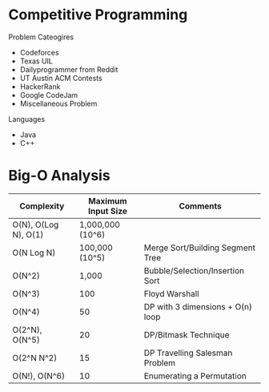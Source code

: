 # Competitive Programming

Problem Cateogires
- Codeforces
- Texas UIL
- Dailyprogrammer from Reddit
- UT Austin ACM Contests
- HackerRank
- Google CodeJam
- Miscellaneous Problem

Languages
- Java
- C++

# Big-O Analysis
| Complexity           | Maximum Input Size | Comments                         |
|----------------------|--------------------|----------------------------------|
| O(N), O(Log N), O(1) | 1,000,000 (10^6)   |                                  |
| O(N Log N)           | 100,000 (10^5)     | Merge Sort/Building Segment Tree |
| O(N^2)               | 1,000              | Bubble/Selection/Insertion Sort  |
| O(N^3)               | 100                | Floyd Warshall                   |
| O(N^4)               | 50                 | DP with 3 dimensions + O(n) loop |
| O(2^N), O(N^5)       | 20                 | DP/Bitmask Technique             |
| O(2^N N^2)           | 15                 | DP Travelling Salesman Problem   |
| O(N!), O(N^6)        | 10                 | Enumerating a Permutation        |
